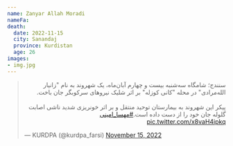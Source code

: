 ```yaml
---
name: Zanyar Allah Moradi
nameFa:
death:
  date: 2022-11-15
  city: Sanandaj
  province: Kurdistan
  age: 26
images:
- img.jpg
---
```


<blockquote class="twitter-tweet"><p lang="fa" dir="rtl">سنندج؛ شامگاه سه‌شنبه بیست و چهارم آبان‌ماه، یک شهروند به نام &quot;زانیار الله‌مرادی&quot; در محله &quot;کانی کوزله&quot; بر اثر شلیک نیروهای سرکوبگر جان باخت.<br><br>پیکر این شهروند به بیمارستان توحید منتقل و بر اثر خونریزی شدید ناشی اصابت گلوله جان خود را از دست داده است.<a href="https://twitter.com/hashtag/%D9%85%D9%87%D8%B3%D8%A7_%D8%A7%D9%85%DB%8C%D9%86%DB%8C?src=hash&amp;ref_src=twsrc%5Etfw">#مهسا_امینی</a> <a href="https://t.co/x8vaH4ipkq">pic.twitter.com/x8vaH4ipkq</a></p>&mdash; KURDPA (@kurdpa_farsi) <a href="https://twitter.com/kurdpa_farsi/status/1592637950285983744?ref_src=twsrc%5Etfw">November 15, 2022</a></blockquote> <script async src="https://platform.twitter.com/widgets.js" charset="utf-8"></script>